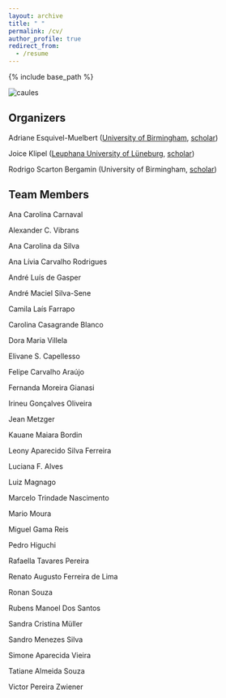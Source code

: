 ```yaml
---
layout: archive
title: " "
permalink: /cv/
author_profile: true
redirect_from:
  - /resume
---
```


{% include base_path %}

![caules](https://rededama.github.io/images/caules.jpg)

## Organizers
 
 Adriane Esquivel-Muelbert ([University of Birmingham](https://www.birmingham.ac.uk/staff/profiles/gees/muelbert-adriane-esquivel), [scholar](https://scholar.google.com/citations?user=d6XOOK0AAAAJ&hl=en))

 Joice Klipel ([Leuphana University of Lüneburg](https://www.leuphana.de/institute/institut-fuer-oekologie/personen/joice-klipel.html), [scholar](https://scholar.google.com/citations?user=oG4eV9MAAAAJ&hl=pt-BR))

 Rodrigo Scarton Bergamin (University of Birmingham, [scholar](https://scholar.google.com.br/citations?user=uAoCb5gAAAAJ&hl=pt-PT))


## Team Members
 
 Ana Carolina Carnaval 

 Alexander C. Vibrans 

 Ana Carolina da Silva 

 Ana Lívia Carvalho Rodrigues 

 André Luís de Gasper 

 André Maciel Silva-Sene 

 Camila Laís Farrapo 

 Carolina Casagrande Blanco 

 Dora Maria Villela 

 Elivane S. Capellesso 

 Felipe Carvalho Araújo 

 Fernanda Moreira Gianasi 
 
 Irineu Gonçalves Oliveira 

 Jean Metzger 

 Kauane Maiara Bordin 

 Leony Aparecido Silva Ferreira 

 Luciana F. Alves 

 Luiz Magnago 

 Marcelo Trindade Nascimento 

 Mario Moura 

 Miguel Gama Reis 

 Pedro Higuchi 

 Rafaella Tavares Pereira 

 Renato Augusto Ferreira de Lima 

 Ronan Souza 

 Rubens Manoel Dos Santos 

 Sandra Cristina Müller 

 Sandro Menezes Silva 

 Simone Aparecida Vieira 

 Tatiane Almeida Souza 

 Victor Pereira Zwiener 




